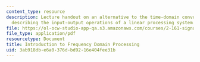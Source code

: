 ```yaml
---
content_type: resource
description: Lecture handout on an alternative to the time-domain convolution operations
  describing the input-output operations of a linear processing system.
file: https://ol-ocw-studio-app-qa.s3.amazonaws.com/courses/2-161-signal-processing-continuous-and-discrete-fall-2008/3ab918dbe6a0376dbd9216e404fee31b_fourier.pdf
file_type: application/pdf
resourcetype: Document
title: Introduction to Frequency Domain Processing
uid: 3ab918db-e6a0-376d-bd92-16e404fee31b
---
```

